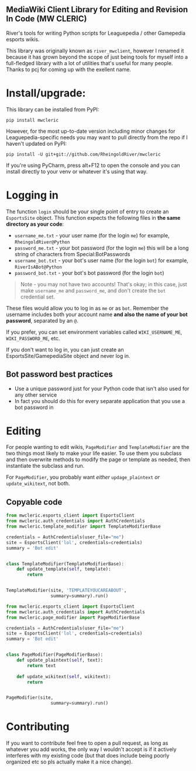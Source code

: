 ## MediaWiki Client Library for Editing and Revision In Code (MW CLERIC)

River's tools for writing Python scripts for Leaguepedia / other Gamepedia esports wikis.

This library was originally known as `river_mwclient`, however I renamed it because it has grown beyond the scope of just being tools for myself into a full-fledged library with a lot of utilities that's useful for many people. Thanks to pcj for coming up with the exellent name.

# Install/upgrade:
This library can be installed from PyPI:
```
pip install mwcleric
```

However, for the most up-to-date version including minor changes for Leaguepedia-specific needs you may want to pull directly from the repo if I haven't updated on PyPI:
```
pip install -U git+git://github.com/RheingoldRiver/mwcleric
```

If you're using PyCharm, press alt+F12 to open the console and you can install directly to your venv or whatever it's using that way.

# Logging in

The function `login` should be your single point of entry to create an `EsportsSite` object. This function expects the following files in **the same directory as your code**:
* `username_me.txt` - your user name (for the login `me`) for example, `RheingoldRiver@Python`
* `password_me.txt` - your bot password (for the login `me`) this will be a long string of characters from Special:BotPasswords
* `username_bot.txt` - your bot's user name (for the login `bot`) for example, `RiverIsABot@Python`
* `password_bot.txt` - your bot's bot password (for the login `bot`)

> Note - you may not have two accounts! That's okay; in this case, just make `username_me` and `password_me`, and don't create the `bot` credential set.

These files would allow you to log in as `me` or as `bot`. Remember the username includes both your account name **and also the name of your bot password**, separated by an `@`.

If you prefer, you can set environment variables called `WIKI_USERNAME_ME`, `WIKI_PASSWORD_ME`, etc. 

If you don't want to log in, you can just create an EsportsSite/GamepediaSite object and never log in.

## Bot password best practices
* Use a unique password just for your Python code that isn't also used for any other service
* In fact you should do this for every separate application that you use a bot password in

# Editing
For people wanting to edit wikis, `PageModifier` and `TemplateModifier` are the two things most likely to make your life easier. To use them you subclass and then overwrite methods to modify the page or template as needed, then instantiate the subclass and run. 

For `PageModifier`, you probably want *either* `updage_plaintext` *or* `update_wikitext`, not both.
## Copyable code 
```python
from mwcleric.esports_client import EsportsClient
from mwcleric.auth_credentials import AuthCredentials
from mwcleric.template_modifier import TemplateModifierBase

credentials = AuthCredentials(user_file="me")
site = EsportsClient('lol', credentials=credentials)
summary = 'Bot edit'


class TemplateModifier(TemplateModifierBase):
	def update_template(self, template):
		return


TemplateModifier(site, 'TEMPLATEYOUCAREABOUT',
				 summary=summary).run()
```

```python
from mwcleric.esports_client import EsportsClient
from mwcleric.auth_credentials import AuthCredentials
from mwcleric.page_modifier import PageModifierBase

credentials = AuthCredentials(user_file="me")
site = EsportsClient('lol', credentials=credentials)
summary = 'Bot edit'


class PageModifier(PageModifierBase):
	def update_plaintext(self, text):
		return text
	
	def update_wikitext(self, wikitext):
		return


PageModifier(site,
				 summary=summary).run()
```

# Contributing
If you want to contribute feel free to open a pull request, as long as whatever you add works, the only way I wouldn't accept is if it actively interferes with my existing code (but that does include being poorly organized etc so pls actually make it a nice change).
